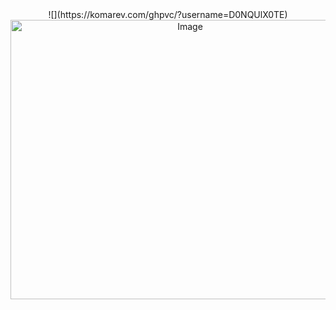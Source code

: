  <div align="center"> 
 ![](https://komarev.com/ghpvc/?username=D0NQUlX0TE)
 <div align="center"> <img width="559" height="447" alt="Image" src="https://github.com/user-attachments/assets/e70167e1-d2e5-4e2b-85db-3ab9e3dd821c" />
